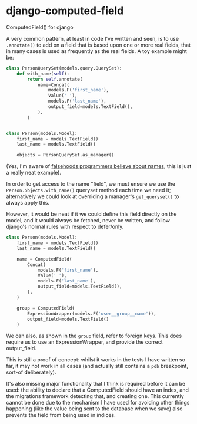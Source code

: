 # django-computed-field

ComputedField() for django


A very common pattern, at least in code I've written and seen, is to use `.annotate()` to add on a field that is based upon one or more real fields, that in many cases is used as frequently as the real fields. A toy example might be:

```python
class PersonQuerySet(models.query.QuerySet):
    def with_name(self):
        return self.annotate(
            name=Concat(
                models.F('first_name'),
                Value(' '),
                models.F('last_name'),
                output_field=models.TextField(),
            ),
        )


class Person(models.Model):
    first_name = models.TextField()
    last_name = models.TextField()

    objects = PersonQuerySet.as_manager()
```
(Yes, I'm aware of [falsehoods programmers believe about names](https://www.kalzumeus.com/2010/06/17/falsehoods-programmers-believe-about-names/), this is just a really neat example).

In order to get access to the name "field", we must ensure we use the ``Person.objects.with_name()`` queryset method each time we need it; alternatively we could look at overriding a manager's `get_queryset()` to always apply this.

However, it would be neat if it we could define this field directly on the model, and it would always be fetched, never be written, and follow django's normal rules with respect to defer/only.

```python
class Person(models.Model):
    first_name = models.TextField()
    last_name = models.TextField()

    name = ComputedField(
        Concat(
            models.F('first_name'),
            Value(' '),
            models.F('last_name'),
            output_field=models.TextField(),
        ),
    )

    group = ComputedField(
        ExpressionWrapper(models.F('user__group__name')),
        output_field=models.TextField()
    )
```

We can also, as shown in the `group` field, refer to foreign keys. This does require us to use an ExpressionWrapper, and provide the correct output_field.

This is still a proof of concept: whilst it works in the tests I have written so far, it may not work in all cases (and actually still contains a `pdb` breakpoint, sort-of deliberately).

It's also missing major functionality that I think is required before it can be used: the ability to declare that a ComputedField should have an index, and the migrations framework detecting that, and creating one. This currently cannot be done due to the mechanism I have used for avoiding other things happening (like the value being sent to the database when we save) also prevents the field from being used in indices.
